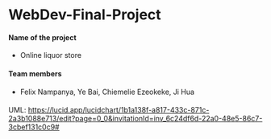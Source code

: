 # WebDev-Final-Project
#### Name of the project
- Online liquor store
#### Team members
- Felix Nampanya, Ye Bai, Chiemelie Ezeokeke, Ji Hua

####
UML: https://lucid.app/lucidchart/1b1a138f-a817-433c-871c-2a3b1088e713/edit?page=0_0&invitationId=inv_6c24df6d-22a0-48e5-86c7-3cbef131c0c9#
